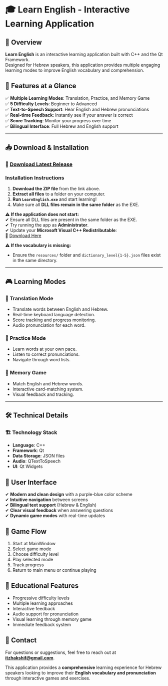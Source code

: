 # 🎓 Learn English - Interactive Learning Application

## 📝 Overview
**Learn English** is an interactive learning application built with C++ and the Qt Framework.  
Designed for Hebrew speakers, this application provides multiple engaging learning modes to improve English vocabulary and comprehension.

## 🚀 Features at a Glance  
✅ **Multiple Learning Modes**: Translation, Practice, and Memory Game  
✅ **5 Difficulty Levels**: Beginner to Advanced  
✅ **Text-to-Speech Support**: Hear English and Hebrew pronunciations  
✅ **Real-time Feedback**: Instantly see if your answer is correct  
✅ **Score Tracking**: Monitor your progress over time  
✅ **Bilingual Interface**: Full Hebrew and English support  

---

## 📥 Download & Installation  

### 🔗 [Download Latest Release](https://github.com/itzhaksh/EnglishLearningApp/releases/download/v1.0.1/LearnEnglish-v1.0.1.zip)  

### Installation Instructions  
1. **Download the ZIP file** from the link above.  
2. **Extract all files** to a folder on your computer.  
3. **Run `LearnEnglish.exe`** and start learning!  
4. Make sure all **DLL files remain in the same folder** as the EXE.  

⚠ **If the application does not start:**  
✔ Ensure all DLL files are present in the same folder as the EXE.  
✔ Try running the app as **Administrator**.  
✔ Update your **Microsoft Visual C++ Redistributable**:  
🔗 [Download Here](https://learn.microsoft.com/en-us/cpp/windows/latest-supported-vc-redist?view=msvc-170#latest-microsoft-visual-c-redistributable-version)  

⚠ **If the vocabulary is missing:**  
- Ensure the `resources/` folder and `dictionary_level{1-5}.json` files exist in the same directory.  

---

## 🎮 Learning Modes  

### 🔹 **Translation Mode**  
- Translate words between English and Hebrew.  
- Real-time keyboard language detection.  
- Score tracking and progress monitoring.  
- Audio pronunciation for each word.  

### 🔹 **Practice Mode**  
- Learn words at your own pace.  
- Listen to correct pronunciations.  
- Navigate through word lists.  

### 🔹 **Memory Game**  
- Match English and Hebrew words.  
- Interactive card-matching system.  
- Visual feedback and tracking.  

---

## 🛠️ Technical Details  

### 🏗️ **Technology Stack**  
- **Language**: C++  
- **Framework**: Qt  
- **Data Storage**: JSON files  
- **Audio**: QTextToSpeech  
- **UI**: Qt Widgets  



## 🎨 User Interface  
✔ **Modern and clean design** with a purple-blue color scheme  
✔ **Intuitive navigation** between screens  
✔ **Bilingual text support** (Hebrew & English)  
✔ **Clear visual feedback** when answering questions  
✔ **Dynamic game modes** with real-time updates  


## 🔄 Game Flow
1. Start at MainWindow
2. Select game mode
3. Choose difficulty level
4. Play selected mode
5. Track progress
6. Return to main menu or continue playing

## 🎯 Educational Features
- Progressive difficulty levels
- Multiple learning approaches
- Interactive feedback
- Audio support for pronunciation
- Visual learning through memory game
- Immediate feedback system


## 📧 Contact  
For questions or suggestions, feel free to reach out at **itzhakshif@gmail.com**.  

This application provides a **comprehensive** learning experience for Hebrew speakers looking to improve their **English vocabulary and pronunciation** through interactive games and exercises.